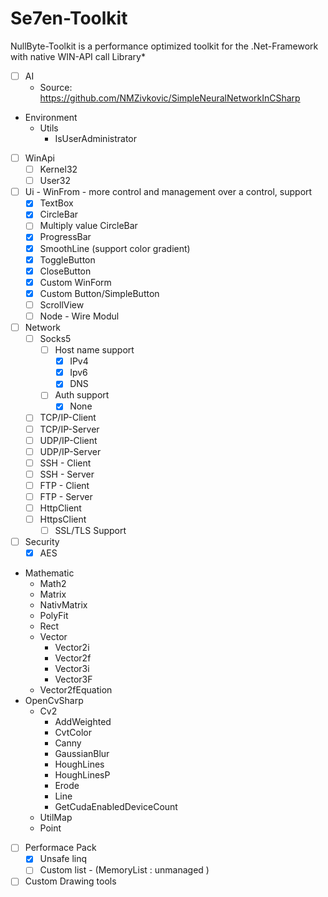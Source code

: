 # Se7en-Toolkit
NullByte-Toolkit is a performance optimized toolkit for the .Net-Framework with native WIN-API call Library*


- [ ] AI
  - Source: https://github.com/NMZivkovic/SimpleNeuralNetworkInCSharp
- Environment
  - Utils
    - IsUserAdministrator
    
- [ ] WinApi 
  - [ ] Kernel32
  - [ ] User32
- [ ] Ui - WinFrom - more control and management over a control, support
  - [x] TextBox
  - [x] CircleBar
  - [ ] Multiply value CircleBar
  - [x] ProgressBar
  - [x] SmoothLine (support color gradient)
  - [x] ToggleButton
  - [x] CloseButton
  - [x] Custom WinForm
  - [x] Custom Button/SimpleButton
  - [ ] ScrollView
  - [ ] Node - Wire Modul
- [ ] Network
  - [ ] Socks5
    - [ ] Host name support
      - [x] IPv4
      - [x] Ipv6
      - [x] DNS
    - [ ] Auth support
      - [x] None
  - [ ] TCP/IP-Client
  - [ ] TCP/IP-Server
  - [ ] UDP/IP-Client
  - [ ] UDP/IP-Server
  - [ ] SSH - Client
  - [ ] SSH - Server
  - [ ] FTP - Client
  - [ ] FTP - Server
  - [ ] HttpClient
  - [ ] HttpsClient
    - [ ] SSL/TLS Support 
- [ ] Security
  - [x] AES
- Mathematic
  - Math2
  - Matrix
  - NativMatrix
  - PolyFit
  - Rect
  - Vector
    - Vector2i
    - Vector2f
    - Vector3i
    - Vector3F
  - Vector2fEquation 
- OpenCvSharp
  - Cv2
    - AddWeighted
    - CvtColor
    - Canny
    - GaussianBlur
    - HoughLines
    - HoughLinesP
    - Erode
    - Line
    - GetCudaEnabledDeviceCount
  - UtilMap
  - Point
- [ ] Performace Pack
  - [x] Unsafe linq
  - [ ] Custom list - (MemoryList<T> : unmanaged )
- [ ]  Custom Drawing tools
